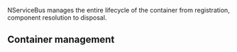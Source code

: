 NServiceBus manages the entire lifecycle of the container from registration, component resolution to disposal.

## Container management